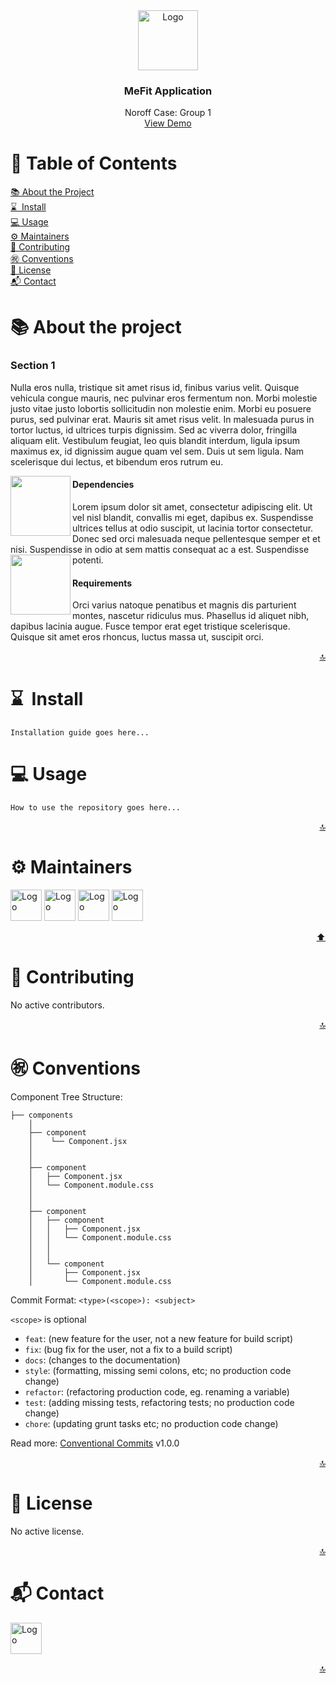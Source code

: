 <div id="top"></div>

<div align="center">
  <img src="https://img.icons8.com/color/96/000000/bench-press-with-dumbbells.png" alt="Logo" width="96" height="96">
  <h3 align="center">MeFit Application</h3>
  <p align="center">
    Noroff Case: Group 1
    <br />
    <a href="https://java-se-mefit-frontend-develop.herokuapp.com/">View Demo</a>
  </p>
</div>

<!-- TABLE OF CONTENTS -->
# 📙 Table of Contents
[📚 About the Project](-about-the-project)  
[⌛&nbsp; Install](-install)  
[💻 Usage](-usage)  
[⚙ Maintainers](-maintainers)  
[🤝 Contributing](-contributing)  
[㊗ Conventions](-conventions)  
[📝 License](-license)  
[📬 Contact](-contact)  

<!-- ABOUT THE PROJECT -->
# 📚 About the project
### Section 1
Nulla eros nulla, tristique sit amet risus id, finibus varius velit. Quisque vehicula congue mauris, nec pulvinar eros fermentum non. 
Morbi molestie justo vitae justo lobortis sollicitudin non molestie enim. Morbi eu posuere purus, sed pulvinar erat. Mauris sit amet risus velit. 
In malesuada purus in tortor luctus, id ultrices turpis dignissim. Sed ac viverra dolor, fringilla aliquam elit. 
Vestibulum feugiat, leo quis blandit interdum, ligula ipsum maximus ex, id dignissim augue quam vel sem. Duis ut sem ligula. 
Nam scelerisque dui lectus, et bibendum eros rutrum eu.

<img align="left" width="96" src="https://img.icons8.com/color/480/000000/tree-structure.png">
<h4>Dependencies</h4>
Lorem ipsum dolor sit amet, consectetur adipiscing elit. Ut vel nisl blandit, convallis mi eget, dapibus ex. 
Suspendisse ultrices tellus at odio suscipit, ut lacinia tortor consectetur. Donec sed orci malesuada neque pellentesque semper et et nisi. 
Suspendisse in odio at sem mattis consequat ac a est. Suspendisse potenti.

<img align="left" width="96" src="https://img.icons8.com/color/480/000000/rules-book.png">
<h4>Requirements</h4>
Orci varius natoque penatibus et magnis dis parturient montes, nascetur ridiculus mus. Phasellus id aliquet nibh, dapibus lacinia augue. 
Fusce tempor erat eget tristique scelerisque. Quisque sit amet eros rhoncus, luctus massa ut, suscipit orci.

<p align="right"><!-- BACK TO TOP -->
  <a href="#top" align="right">🔝</a>
</p>

<!-- INSTALL -->
# ⌛&nbsp; Install
```
Installation guide goes here...
```

<!-- USAGE -->
# 💻 Usage
```
How to use the repository goes here...
```

<p align="right"><!-- BACK TO TOP -->
  <a href="#top" align="right">🔝</a>
</p>

<!-- MAINTAINERS -->
# ⚙ Maintainers
<a href="https://github.com/Cusatelli"><img src="https://avatars.githubusercontent.com/u/39692033?v=4" alt="Logo" width="50"></a>
<a href="https://github.com/meckan"><img src="https://avatars.githubusercontent.com/u/15233202?v=4" alt="Logo" width="50"></a>
<a href="https://github.com/OmarAbdiAli"><img src="https://avatars.githubusercontent.com/u/97539265?v=4" alt="Logo" width="50"></a>
<a href="https://github.com/Pizzarulle"><img src="https://avatars.githubusercontent.com/u/48913785?v=4" alt="Logo" width="50"></a>

<p align="right"><!-- BACK TO TOP -->
  <a href="#top" align="right">⬆️</a>
</p>

<!-- CONTRIBUTING -->
# 🤝 Contributing
No active contributors.

<p align="right"><!-- BACK TO TOP -->
  <a href="#top" align="right">🔝</a>
</p>

<!-- CONVENTIONS -->
# ㊗ Conventions

Component Tree Structure:
```
├── components
    │ 
    ├── component
    │    └── Component.jsx
    │
    │
    ├── component
    │   ├── Component.jsx
    │   └── Component.module.css
    │
    │
    ├── component
    │   ├── component
    │   │   ├── Component.jsx
    │   │   └── Component.module.css
    │   │   
    │   │   
    │   └── component
    │       ├── Component.jsx
    │       └── Component.module.css

```
Commit Format: `<type>(<scope>): <subject>`

`<scope>` is optional

- `feat`: (new feature for the user, not a new feature for build script)
- `fix`: (bug fix for the user, not a fix to a build script)
- `docs`: (changes to the documentation)
- `style`: (formatting, missing semi colons, etc; no production code change)
- `refactor`: (refactoring production code, eg. renaming a variable)
- `test`: (adding missing tests, refactoring tests; no production code change)
- `chore`: (updating grunt tasks etc; no production code change)

Read more: [Conventional Commits](https://www.conventionalcommits.org/en/v1.0.0/) v1.0.0

<p align="right"><!-- BACK TO TOP -->
  <a href="#top" align="right">🔝</a>
</p>

<!-- LICENSE -->
# 📝 License
No active license.

<p align="right"><!-- BACK TO TOP -->
  <a href="#top" align="right">🔝</a>
</p>

<!-- CONTACT -->
# 📬 Contact
<a href="mailto:github.cusatelli@gmail.com"><img src="https://avatars.githubusercontent.com/u/39692033?v=4" alt="Logo" width="50"></a>

<p align="right"><!-- BACK TO TOP -->
  <a href="#top" align="right">🔝</a>
</p>